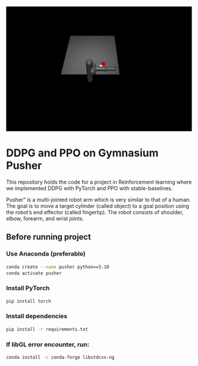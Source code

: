 <p align="center">
  <img src="docs/pusher_2.gif" width="600" height="338">
</p>

# DDPG and PPO on Gymnasium Pusher
This repository holds the code for a project in Reinforcement learning where we implemented DDPG with PyTorch and PPO with stable-baselines.

Pusher” is a multi-jointed robot arm which is very similar to that of a human. The goal is to move a target cylinder (called object) to a goal position using the robot’s end effector (called fingertip). The robot consists of shoulder, elbow, forearm, and wrist joints.

## Before running project

### Use Anaconda (preferable)
```bash
conda create --name pusher python==3.10
conda activate pusher
```

### Install PyTorch
```bash
pip install torch
```

### Install dependencies
```bash
pip install -r requirements.txt
```
### If libGL error encounter, run:
```bash
conda install -c conda-forge libstdcxx-ng
```
